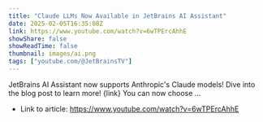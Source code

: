 ```yaml
---
title: "Claude LLMs Now Available in JetBrains AI Assistant"
date: 2025-02-05T16:35:08Z
link: https://www.youtube.com/watch?v=6wTPErcAhhE
showShare: false
showReadTime: false
thumbnail: images/ai.png
tags: ["youtube.com/@JetBrainsTV"]
---
```

JetBrains AI Assistant now supports Anthropic's Claude models! Dive into the blog post to learn more! {link} You can now choose ...

- Link to article: https://www.youtube.com/watch?v=6wTPErcAhhE
